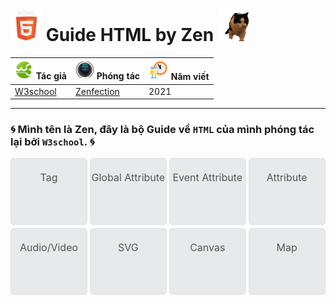 # <img src="https://raw.githubusercontent.com/Zenfection/Image/master/2021/06/21-15-51-28-06-00-18-00-html5.gif" title="" alt="06-00-18-00-html5.gif" width="50"> Guide HTML by Zen <img src="https://raw.githubusercontent.com/Zenfection/Image/master/2021/06/21-15-51-48-13-14-13-12-08-15-27-06-cat_ready.gif" title="" alt="13-14-13-12-08-15-27-06-cat_ready.gif" width="50">

| ![15548dee143968fb4dabbc71016811d6icon  01png](https://raw.githubusercontent.com/Zenfection/Image/master/2021/02/22-21-46-55-15548dee143968fb4dabbc71016811d6_icon%20-%2001.png) Tác giả | ![zencat.png](https://raw.githubusercontent.com/Zenfection/Image/master/2021/02/22-21-50-29-zencat.png) Phóng tác | ![icons8-new_year's_eve.png](https://raw.githubusercontent.com/Zenfection/Image/master/2021/06/21-15-48-42-icons8-new_year's_eve.png) Năm viết |
| ---------------------------------------------------------------------------------------------------------------------------------------------------------------------------------------- | ----------------------------------------------------------------------------------------------------------------- | ---------------------------------------------------------------------------------------------------------------------------------------------- |
| [W3school](https://www.w3schools.com/html)                                                                                                                                               | [Zenfection](https://facebook.com/zenfection)                                                                     | 2021                                                                                                                                           |

---

### 🌀 Mình tên là Zen, đây là bộ Guide về `HTML` của mình phóng tác lại bởi `W3school`.  🌀

<!DOCTYPE html>
<html lang="en">
	<head>
		<meta charset="UTF-8">
		<meta name="viewport" content="width=device-width, initial-scale=1">
        <style>
            .bigbtn {
	            margin-bottom:5px;
	            height:65px;
	            width:24%;
	            border:1px solid #e3e3e3;
	            background-color:#E7E9EB;
	            color:#555;
	            font-size:16px;
	            padding:20px 0;
	            text-align: center;
	            vertical-align: middle;
	            display: inline-block;
	            text-decoration:none !important;
	            border-radius:5px;
	        }
        </style>
	</head>
	<body>
		<div>
			  <a class="bigbtn" href="jsref_obj_array.asp">Tag</a>
			  <a class="bigbtn" href="jsref_obj_date.asp">Global Attribute</a>
			  <a class="bigbtn" href="jsref_obj_error.asp">Event Attribute</a>
			  <a class="bigbtn" href="jsref_obj_boolean.asp">Attribute</a>
			  <a class="bigbtn" href="jsref_classes.asp">Audio/Video</a>
			  <a class="bigbtn" href="jsref_obj_global.asp">SVG</a>
			  <a class="bigbtn" href="jsref_obj_json.asp">Canvas</a>
			  <a class="bigbtn" href="jsref_obj_math.asp">Map</a>
			</div>
	</body>
</html>
